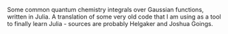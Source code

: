 Some common quantum chemistry integrals over Gaussian functions, written in Julia.
A translation of some very old code that I am using as a tool to finally learn Julia - sources are probably Helgaker and Joshua Goings.
